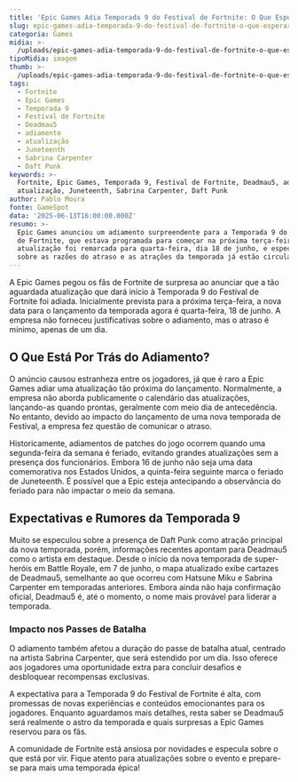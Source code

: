 ```yaml
---
title: 'Epic Games Adia Temporada 9 do Festival de Fortnite: O Que Esperar do Evento'
slug: epic-games-adia-temporada-9-do-festival-de-fortnite-o-que-esperar-do-evento
categoria: Games
midia: >-
  /uploads/epic-games-adia-temporada-9-do-festival-de-fortnite-o-que-esperar-do-evento-thumb.jpg
tipoMidia: imagem
thumb: >-
  /uploads/epic-games-adia-temporada-9-do-festival-de-fortnite-o-que-esperar-do-evento-thumb.jpg
tags:
  - Fortnite
  - Epic Games
  - Temporada 9
  - Festival de Fortnite
  - Deadmau5
  - adiamento
  - atualização
  - Juneteenth
  - Sabrina Carpenter
  - Daft Punk
keywords: >-
  Fortnite, Epic Games, Temporada 9, Festival de Fortnite, Deadmau5, adiamento,
  atualização, Juneteenth, Sabrina Carpenter, Daft Punk
author: Pablo Moura
fonte: GameSpot
data: '2025-06-13T16:00:00.000Z'
resumo: >-
  Epic Games anunciou um adiamento surpreendente para a Temporada 9 do Festival
  de Fortnite, que estava programada para começar na próxima terça-feira. A
  atualização foi remarcada para quarta-feira, dia 18 de junho, e especulações
  sobre as razões do atraso e as atrações da temporada já estão circulando.
---
```


A Epic Games pegou os fãs de Fortnite de surpresa ao anunciar que a tão aguardada atualização que dará início à Temporada 9 do Festival de Fortnite foi adiada. Inicialmente prevista para a próxima terça-feira, a nova data para o lançamento da temporada agora é quarta-feira, 18 de junho. A empresa não forneceu justificativas sobre o adiamento, mas o atraso é mínimo, apenas de um dia.

## O Que Está Por Trás do Adiamento?

O anúncio causou estranheza entre os jogadores, já que é raro a Epic Games adiar uma atualização tão próxima do lançamento. Normalmente, a empresa não aborda publicamente o calendário das atualizações, lançando-as quando prontas, geralmente com meio dia de antecedência. No entanto, devido ao impacto do lançamento de uma nova temporada de Festival, a empresa fez questão de comunicar o atraso.

Historicamente, adiamentos de patches do jogo ocorrem quando uma segunda-feira da semana é feriado, evitando grandes atualizações sem a presença dos funcionários. Embora 16 de junho não seja uma data comemorativa nos Estados Unidos, a quinta-feira seguinte marca o feriado de Juneteenth. É possível que a Epic esteja antecipando a observância do feriado para não impactar o meio da semana.

## Expectativas e Rumores da Temporada 9

Muito se especulou sobre a presença de Daft Punk como atração principal da nova temporada, porém, informações recentes apontam para Deadmau5 como o artista em destaque. Desde o início da nova temporada de super-heróis em Battle Royale, em 7 de junho, o mapa atualizado exibe cartazes de Deadmau5, semelhante ao que ocorreu com Hatsune Miku e Sabrina Carpenter em temporadas anteriores. Embora ainda não haja confirmação oficial, Deadmau5 é, até o momento, o nome mais provável para liderar a temporada.

### Impacto nos Passes de Batalha

O adiamento também afetou a duração do passe de batalha atual, centrado na artista Sabrina Carpenter, que será estendido por um dia. Isso oferece aos jogadores uma oportunidade extra para concluir desafios e desbloquear recompensas exclusivas.

A expectativa para a Temporada 9 do Festival de Fortnite é alta, com promessas de novas experiências e conteúdos emocionantes para os jogadores. Enquanto aguardamos mais detalhes, resta saber se Deadmau5 será realmente o astro da temporada e quais surpresas a Epic Games reservou para os fãs.

A comunidade de Fortnite está ansiosa por novidades e especula sobre o que está por vir. Fique atento para atualizações sobre o evento e prepare-se para mais uma temporada épica!

